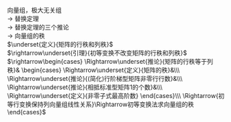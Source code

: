 向量组，极大无关组  
$\rightarrow$ 替换定理  
$\rightarrow$ 替换定理的三个推论  
$\rightarrow$ 向量组的秩  
$\underset{定义}{矩阵的行秩和列秩}$  
$\rightarrow\underset{引理}{初等变换不改变矩阵的行秩和列秩}$  
$\rightarrow\begin{cases}  
\Rightarrow\underset{推论}{矩阵的行秩等于列秩}&  
\begin{cases}  
\Rightarrow\underset{定义}{矩阵的秩}&\\\  
\Rightarrow\underset{推论}{(简化)行阶梯型矩阵非零行行数}&\\\  
\Rightarrow\underset{推论}{相抵标准型矩阵1的个数}&\\\  
\Rightarrow\underset{定义}{非零子式最高阶数}  
\end{cases}\\\  
\Rightarrow{初等行变换保持列向量组线性关系}\Rightarrow初等变换法求向量组的秩  
\end{cases}$  
